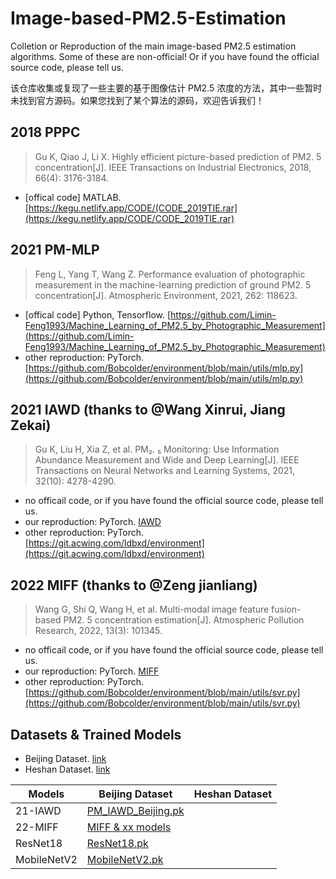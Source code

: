 # Image-based-PM2.5-Estimation
Colletion or Reproduction of the main image-based PM2.5 estimation algorithms. Some of these are non-official! Or if you have found the official source code, please tell us.

该仓库收集或复现了一些主要的基于图像估计 PM2.5 浓度的方法，其中一些暂时未找到官方源码。如果您找到了某个算法的源码，欢迎告诉我们！

## 2018 PPPC
> Gu K, Qiao J, Li X. Highly efficient picture-based prediction of PM2. 5 concentration[J]. IEEE Transactions on Industrial Electronics, 2018, 66(4): 3176-3184.

- [offical code] MATLAB. [https://kegu.netlify.app/CODE/(CODE_2019TIE.rar](https://kegu.netlify.app/CODE/CODE_2019TIE.rar)

## 2021 PM-MLP 
> Feng L, Yang T, Wang Z. Performance evaluation of photographic measurement in the machine-learning prediction of ground PM2. 5 concentration[J]. Atmospheric Environment, 2021, 262: 118623.

- [offical code] Python, Tensorflow. [https://github.com/Limin-Feng1993/Machine_Learning_of_PM2.5_by_Photographic_Measurement](https://github.com/Limin-Feng1993/Machine_Learning_of_PM2.5_by_Photographic_Measurement)
- other reproduction: PyTorch. [https://github.com/Bobcolder/environment/blob/main/utils/mlp.py](https://github.com/Bobcolder/environment/blob/main/utils/mlp.py)

## 2021 IAWD  (thanks to @Wang Xinrui, Jiang Zekai)
> Gu K, Liu H, Xia Z, et al. PM₂. ₅ Monitoring: Use Information Abundance Measurement and Wide and Deep Learning[J]. IEEE Transactions on Neural Networks and Learning Systems, 2021, 32(10): 4278-4290.

- no officail code, or if you have found the official source code, please tell us.
- our reproduction: PyTorch. [IAWD](https://github.com/qing-xue/Image-based-PM2.5-Estimation/tree/main/IAWD)
- other reproduction: PyTorch. [https://git.acwing.com/ldbxd/environment](https://git.acwing.com/ldbxd/environment)

## 2022 MIFF  (thanks to @Zeng jianliang)
> Wang G, Shi Q, Wang H, et al. Multi-modal image feature fusion-based PM2. 5 concentration estimation[J]. Atmospheric Pollution Research, 2022, 13(3): 101345.

- no officail code, or if you have found the official source code, please tell us.
- our reproduction: PyTorch. [MIFF](https://github.com/qing-xue/Image-based-PM2.5-Estimation/tree/main/MIFF)
- other reproduction: PyTorch. [https://github.com/Bobcolder/environment/blob/main/utils/svr.py](https://github.com/Bobcolder/environment/blob/main/utils/svr.py)

## Datasets & Trained Models

- Beijing Dataset. [link](xxx)
- Heshan Dataset. [link](xxx)

|  Models      | Beijing Dataset                                                                 |  Heshan Dataset  |
|  ----        | ----                                                                            | ----             |
|  21-IAWD     | [PM_IAWD_Beijing.pk](https://pan.baidu.com/s/1bi1I89zYGOk9l-dvVW3wvg?pwd=7tyc)  |                  |
|  22-MIFF     | [MIFF & xx models](https://pan.baidu.com/s/1bVk5pFqu9Ei0LLgQy4ZciQ?pwd=jaes)    |                  |
|  ResNet18    | [ResNet18.pk](https://pan.baidu.com/s/1RxXbH3XSji7MZEKttt_fgQ?pwd=10tz)         |                  |
|  MobileNetV2 | [MobileNetV2.pk](https://pan.baidu.com/s/1tvH2H5j6vZE91n0y5buQkQ?pwd=7jwq)      |                  |

 
